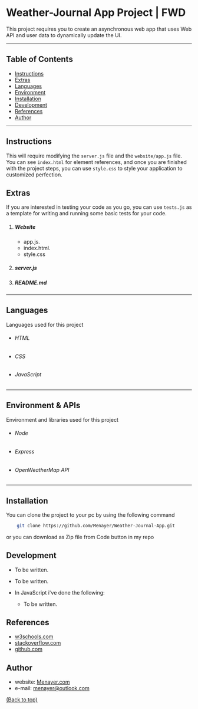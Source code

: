 # Weather-Journal App Project | FWD

This project requires you to create an asynchronous web app that uses Web API and user data to dynamically update the UI. 

---

## Table of Contents

* [Instructions](#instructions)
* [Extras](#extras)
* [Languages](#languages)
* [Environment](#environment)
* [Installation](#installation)
* [Development](#development)
* [References](#references)
* [Author](#author)

---
## Instructions

This will require modifying the `server.js` file and the `website/app.js` file. You can see `index.html` for element references, and once you are finished with the project steps, you can use `style.css` to style your application to customized perfection.

## Extras
If you are interested in testing your code as you go, you can use `tests.js` as a template for writing and running some basic tests for your code.

1. ##### Website
    - app.js.
    - index.html.
    - style.css

2. ##### server.js
    
3. ##### README.md

---
 ## Languages
Languages used for this project
 - ###### HTML
 - ###### CSS
 - ###### JavaScript

---
 ## Environment & APIs
Environment and libraries used for this project
 - ###### Node
 - ###### Express
 - ###### OpenWeatherMap API


 ----
## Installation

You can clone the project to your pc by using the following command

```sh
    git clone https://github.com/Menayer/Weather-Journal-App.git
```

or you can download as Zip file from Code button in my repo

## Development
- To be written.
- To be written.
- In JavaScript i've done the following:

    * To be written.


## References

- [w3schools.com](https://w3schools.com/) 
- [stackoverflow.com](https://stackoverflow.com/) 
- [github.com](https://github.com/) 


## Author

- website: [Menayer.com](https://www.menayer.com)
- e-mail: <menayer@outlook.com>

 [(Back to top)](#table-of-contents)